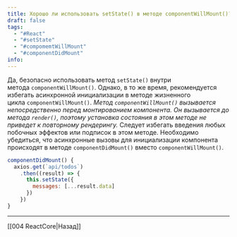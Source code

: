 ```yaml
---
title: Хорошо ли использовать setState() в методе componentWillMount()?
draft: false
tags:
  - "#React"
  - "#setState"
  - "#compomemtWillMount"
  - "#componentDidMount"
info:
---
```

Да, безопасно использовать метод `setState()` внутри метода `componentWillMount()`. Однако, в то же время, рекомендуется избегать асинхронной инициализации в методе жизненного цикла `componentWillMount()`. _Метод `componentWillMount()` вызывается непосредственно перед монтированием компонента. Он вызывается до метода `render()`, поэтому установка состояния в этом методе не приведет к повторному рендерингу._ Следует избегать введения любых побочных эффектов или подписок в этом методе. Необходимо убедиться, что асинхронные вызовы для инициализации компонента происходят в методе `componentDidMount()` вместо `componentWillMount()`.

```js
componentDidMount() {
  axios.get(`api/todos`)
    .then((result) => {
      this.setState({
        messages: [...result.data]
      })
    })
}
```

---

[[004 ReactCore|Назад]]
